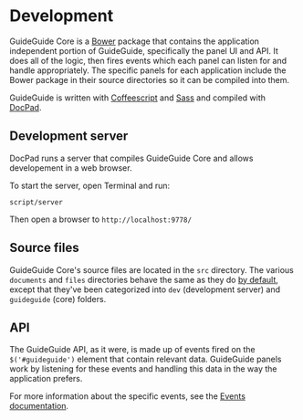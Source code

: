 # Development

GuideGuide Core is a [Bower](http://bower.io/) package that contains the application independent portion of GuideGuide, specifically the panel UI and API. It does all of the logic, then fires events which each panel can listen for and handle appropriately. The specific panels for each application include the Bower package in their source directories so it can be compiled into them.

GuideGuide is written with [Coffeescript](http://coffeescript.org/) and [Sass](http://sass-lang.com/) and compiled with [DocPad](http://docpad.org/).

## Development server

DocPad runs a server that compiles GuideGuide Core and allows developement in a web browser.

To start the server, open Terminal and run:

```
script/server
```

Then open a browser to `http://localhost:9778/`

## Source files

GuideGuide Core's source files are located in the `src` directory. The various `documents` and `files` directories behave the same as they do [by default](http://docpad.org/docs/overview), except that they've been categorized into `dev` (development server) and `guideguide` (core) folders.

## API

The GuideGuide API, as it were, is made up of events fired on the `$('#guideguide')` element that contain relevant data. GuideGuide panels work by listening for these events and handling this data in the way the application prefers.

For more information about the specific events, see the [Events documentation](events.md).

